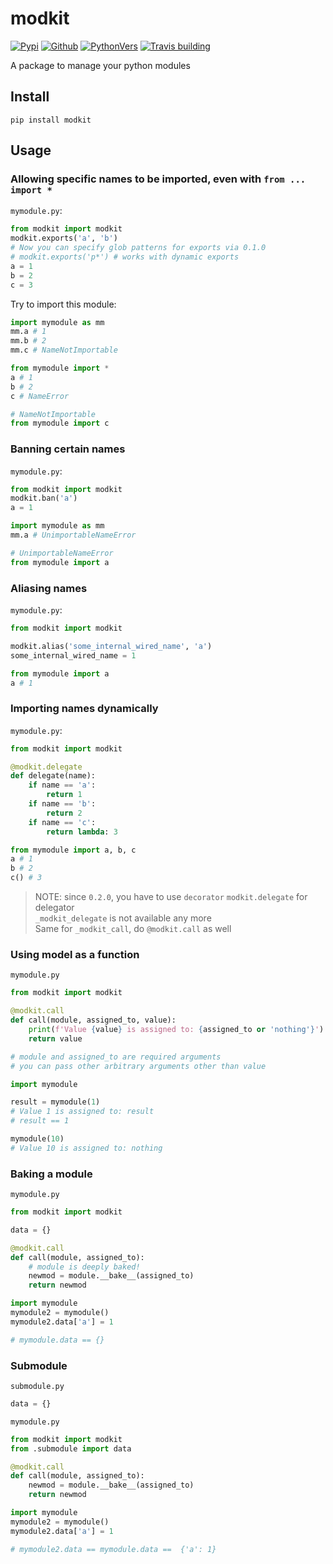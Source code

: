 # modkit

[![Pypi](https://img.shields.io/pypi/v/modkit?style=flat-square)](https://pypi.org/project/modkit/)
[![Github](https://img.shields.io/github/tag/pwwang/modkit?style=flat-square)](https://github.com/pwwang/modkit)
[![PythonVers](https://img.shields.io/pypi/pyversions/modkit?style=flat-square)](https://pypi.org/project/modkit/)
[![Travis building](https://img.shields.io/travis/pwwang/modkit?style=flat-square)](https://travis-ci.org/pwwang/modkit)

A package to manage your python modules

## Install
```shell
pip install modkit
```

## Usage

### Allowing specific names to be imported, even with `from ... import *`
`mymodule.py`:
```python
from modkit import modkit
modkit.exports('a', 'b')
# Now you can specify glob patterns for exports via 0.1.0
# modkit.exports('p*') # works with dynamic exports
a = 1
b = 2
c = 3
```

Try to import this module:
```python
import mymodule as mm
mm.a # 1
mm.b # 2
mm.c # NameNotImportable
```

```python
from mymodule import *
a # 1
b # 2
c # NameError

# NameNotImportable
from mymodule import c
```

### Banning certain names
`mymodule.py`:
```python
from modkit import modkit
modkit.ban('a')
a = 1
```

```python
import mymodule as mm
mm.a # UnimportableNameError

# UnimportableNameError
from mymodule import a
```

### Aliasing names
`mymodule.py`:
```python
from modkit import modkit

modkit.alias('some_internal_wired_name', 'a')
some_internal_wired_name = 1
```

```python
from mymodule import a
a # 1
```

### Importing names dynamically
`mymodule.py`:
```python
from modkit import modkit

@modkit.delegate
def delegate(name):
    if name == 'a':
        return 1
    if name == 'b':
        return 2
    if name == 'c':
        return lambda: 3

```

```python
from mymodule import a, b, c
a # 1
b # 2
c() # 3

```

> NOTE: since `0.2.0`, you have to use `decorator` `modkit.delegate` for delegator \
>       `_modkit_delegate` is not available any more \
>       Same for `_modkit_call`, do `@modkit.call` as well

### Using model as a function
`mymodule.py`
```python
from modkit import modkit

@modkit.call
def call(module, assigned_to, value):
    print(f'Value {value} is assigned to: {assigned_to or 'nothing'}')
    return value

# module and assigned_to are required arguments
# you can pass other arbitrary arguments other than value
```

```python
import mymodule

result = mymodule(1)
# Value 1 is assigned to: result
# result == 1

mymodule(10)
# Value 10 is assigned to: nothing
```

### Baking a module
`mymodule.py`
```python
from modkit import modkit

data = {}

@modkit.call
def call(module, assigned_to):
    # module is deeply baked!
    newmod = module.__bake__(assigned_to)
    return newmod
```

```python
import mymodule
mymodule2 = mymodule()
mymodule2.data['a'] = 1

# mymodule.data == {}
```

### Submodule
`submodule.py`
```python
data = {}
```

`mymodule.py`
```python
from modkit import modkit
from .submodule import data

@modkit.call
def call(module, assigned_to):
    newmod = module.__bake__(assigned_to)
    return newmod
```

```python
import mymodule
mymodule2 = mymodule()
mymodule2.data['a'] = 1

# mymodule2.data == mymodule.data ==  {'a': 1}
```
